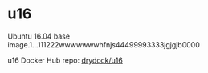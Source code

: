 # u16
Ubuntu 16.04 base image.1...111222wwwwwwwhfnjs44499993333jgjgjb0000

u16 Docker Hub repo: [drydock/u16](https://hub.docker.com/r/drydock/u16/)
  

